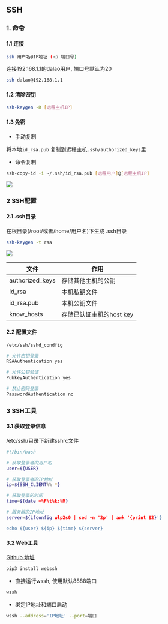 <!--
 * @Description: 
 * @Version: 1.0
 * @Author: DaLao
 * @Email: dalao@xxx.com
 * @Date: 2021-03-14 13:31:07
 * @LastEditors: DaLao
 * @LastEditTime: 2022-07-19 22:16:51
-->

## SSH


### 1. 命令


#### 1.1 连接

```sh
ssh 用户名@IP地址 (-p 端口号)
```

连接192.168.1.1的dalao用户, 端口号默认为20

```sh 
ssh dalao@192.168.1.1
```


#### 1.2 清除密钥

```sh
ssh-keygen -R [远程主机IP]
``` 


#### 1.3 免密


- 手动复制

将本地`id_rsa.pub` 复制到远程主机`.ssh/authorized_keys`里


- 命令复制

```sh
ssh-copy-id -i ~/.ssh/id_rsa.pub [远程用户]@[远程主机IP]
```

![](https://cdn.hurra.ltd/img/20211229213337.png)



### 2 SSH配置


#### 2.1 .ssh目录


在根目录(/root/或者/home/用户名)下生成 .ssh目录

```sh
ssh-keygen -t rsa
```

![](https://cdn.hurra.ltd/img/20210312104415.png)

| 文件            | 作用                     |
| --------------- | ------------------------ |
| authorized_keys | 存储其他主机的公钥       |
| id_rsa          | 本机私钥文件             |
| id_rsa.pub      | 本机公钥文件             |
| know_hosts      | 存储已认证主机的host key |



#### 2.2 配置文件


```sh
/etc/ssh/sshd_condfig
```

```sh
# 允许密钥登录
RSAAuthentication yes

# 允许公钥验证 
PubkeyAuthentication yes

# 禁止密码登录
PasswordAuthentication no
```



### 3 SSH工具


#### 3.1 获取登录信息


/etc/ssh/目录下新建sshrc文件

```sh
#!/bin/bash

# 获取登录者的用户名
user=${USER}

# 获取登录者的IP地址
ip=${SSH_CLIENT%% *}

# 获取登录的时间
time=${date +%F%t%k:%M}

# 服务器的IP地址
server=${ifconfig wlp2s0 | sed -n '2p' | awk '{print $2}'}

echo ${user} ${ip} ${time} ${server}
```



#### 3.2 Web工具


[Github 地址](https://github.com/huashengdun/webssh)


```sh
pip3 install webssh
```

- 直接运行wssh, 使用默认8888端口

```sh
wssh
```


- 绑定IP地址和端口启动

```sh
wssh --address='IP地址' --port=端口
```
